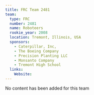 ```yaml
---
title: FRC Team 2481
team:
  type: FRC
  number: 2481
  name: Roboteers
  rookie_year: 2008
  location: Tremont, Illinois, USA
  sponsors:
    - Caterpillar, Inc,
    - The Boeing Company
    - Precision Planting LLC
    - Monsanto Company
    - Tremont High School
  links:
    Website: 
---
```

No content has been added for this team